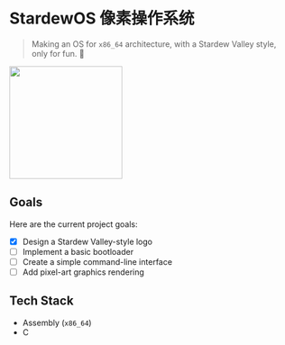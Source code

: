 # StardewOS 像素操作系统

> Making an OS for `x86_64` architecture, with a Stardew Valley style, only for fun. 🚀

<img src="JuminoOS_2.png" width="200">

## Goals

Here are the current project goals:

- [x] Design a Stardew Valley-style logo
- [ ] Implement a basic bootloader
- [ ] Create a simple command-line interface
- [ ] Add pixel-art graphics rendering

## Tech Stack

- Assembly (`x86_64`)
- C